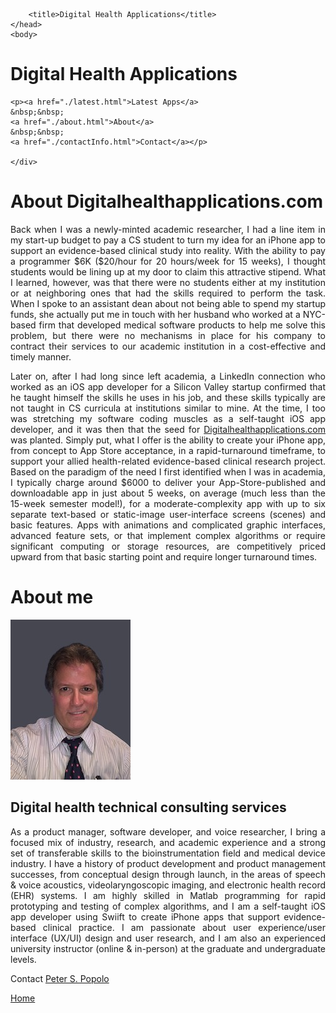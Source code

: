 
<html>
	<head>
		<meta charset="UTF-8" />
		<meta name="viewport" content="width=device-width, initial-scale=1, maximum-scale=1, user-scalable=no" />
		<meta http-equiv="X-UA-Compatible" content="IE=edge" />


		<title>Digital Health Applications</title>
	</head>
	<body>
	
<div class="prpl-row">
	<div class="prpl-column two-thirds">
			<h1>Digital Health Applications</h1>
	</div>
	
	<p><a href="./latest.html">Latest Apps</a>
	&nbsp;&nbsp;
	<a href="./about.html">About</a>
	&nbsp;&nbsp;
	<a href="./contactInfo.html">Contact</a></p>
	
	</div>
</div>

<div class="prpl-row">
	<div class="prpl-column two-thirds">
			<h1>About Digitalhealthapplications.com</h1>

<p style="text-align:justify">Back when I was a newly-minted academic researcher, I had a line item in my start-up budget to pay a CS student to turn my idea for an iPhone app to support an evidence-based clinical study into reality. With the ability to pay a programmer $6K ($20/hour for 20 hours/week for 15 weeks), I thought students would be lining up at my door to claim this attractive stipend. What I learned, however, was that there were no students either at my institution or at neighboring ones that had the skills required to perform the task. When I spoke to an assistant dean about not being able to spend my startup funds, she actually put me in touch with her husband who worked at a NYC-based firm that developed medical software products to help me solve this problem, but there were no mechanisms in place for his company to contract their services to our academic institution in a cost-effective and timely manner.</p>

<p style="text-align:justify">Later on, after I had long since left academia, a LinkedIn connection who worked as an iOS app developer for a Silicon Valley startup confirmed that he taught himself the skills he uses in his job, and these skills typically are not taught in CS curricula at institutions similar to mine. At the time, I too was stretching my software coding muscles as a self-taught iOS app developer, and it was then that the seed for <a href="http://www.digitalhealthapplications.com">Digitalhealthapplications.com</a> was planted. Simply put, what I offer is the ability to create your iPhone app, from concept to App Store acceptance, in a rapid-turnaround timeframe, to support your allied health-related evidence-based clinical research project. Based on the paradigm of the need I first identified when I was in academia, I typically charge around $6000 to deliver your App-Store-published and downloadable app in just about 5 weeks, on average (much less than the 15-week semester model!), for a moderate-complexity app with up to six separate text-based or static-image user-interface screens (scenes) and basic features. Apps with animations and complicated graphic interfaces, advanced feature sets, or that implement complex algorithms or require significant computing or storage resources, are competitively priced upward from that basic starting point and require longer turnaround times.</p>

</div>
	
<div class="prpl-column one-third">
	<div class="prpl-column two-thirds">
			<h1>About me</h1>
		<img src="psp.jpg" alt="psp"/>		
	</div>
	<div class="prpl-column two-thirds">
			<h2>Digital health technical consulting services</h2>
	</div>
</div>

<p style="text-align:justify">As a product manager, software developer, and voice researcher, I bring a focused mix of industry, research, and academic experience and a strong set of transferable skills to the bioinstrumentation field and medical device industry. I have a history of product development and product management successes, from conceptual design through launch, in the areas of speech & voice acoustics, videolaryngoscopic imaging, and electronic health record (EHR) systems. I am highly skilled in Matlab programming for rapid prototyping and testing of complex algorithms, and I am a self-taught iOS app developer using Swiift to create iPhone apps that support evidence-based clinical practice. I am passionate about user experience/user interface (UX/UI) design and user research, and I am also an experienced university instructor (online & in-person) at the graduate and undergraduate levels. </p> 

<p>Contact <a href="mailto:peterpopolo@gmail.com?subject=Contact"> Peter S. Popolo</a></p>

<a href="./">Home</a>









